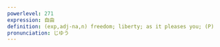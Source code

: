 ```yaml
---
powerlevel: 271
expression: 自由
definition: (exp,adj-na,n) freedom; liberty; as it pleases you; (P)
pronunciation: じゆう
---
```

